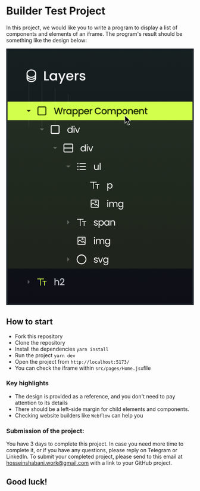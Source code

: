 # Builder Test Project

In this project, we would like you to write a program to display a list of components and elements of an iframe.
The program's result should be something like the design below:

![Layers](/layers.png)

## How to start

- Fork this repository
- Clone the repository
- Install the dependencies `yarn install`
- Run the project `yarn dev`
- Open the project from `http://localhost:5173/`
- You can check the iframe within `src/pages/Home.jsx`file

### Key highlights

- The design is provided as a reference, and you don't need to pay attention to its details
- There should be a left-side margin for child elements and components.
- Checking website builders like `Webflow` can help you

### Submission of the project:

You have 3 days to complete this project. In case you need more time to complete it, or if you have any questions, please reply on Telegram or LinkedIn.
To submit your completed project, please send to this email at hosseinshabani.work@gmail.com with a link to your GitHub project.

## Good luck!
